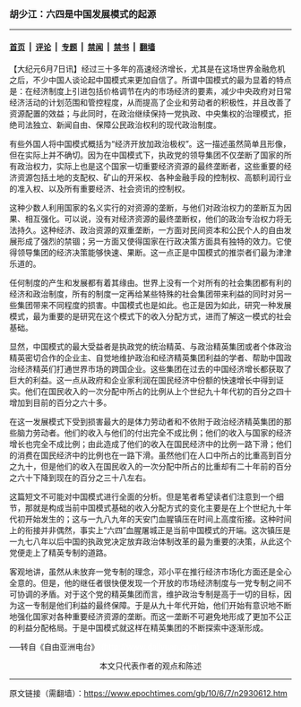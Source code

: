 ### 胡少江：六四是中国发展模式的起源

---

#### [首页](../../../..?n2930612) &nbsp;|&nbsp; [评论](../../../../../epoch-comment?n2930612) &nbsp;|&nbsp; [专题](../../../../../epoch-special?n2930612) &nbsp;|&nbsp; [禁闻](../../../../../epoch-news?n2930612) &nbsp;|&nbsp; [禁书](../../../../../books?n2930612) &nbsp;|&nbsp; [翻墙](https://github.com/gfw-breaker/nogfw/blob/master/README.md?n2930612)


<div class="post_content" id="artbody" itemprop="articleBody">
 <!-- article content begin -->
 <p>
  【大纪元6月7日讯】经过三十多年的高速经济增长，尤其是在这场世界金融危机之后，不少中国人谈论起中国模式来更加自信了。所谓中国模式的最为显着的特点是：在经济制度上引进包括价格调节在内的市场经济的要素，减少中央政府对日常经济活动的计划范围和管控程度，从而提高了企业和劳动者的积极性，并且改善了资源配置的效益；与此同时，在政治继续保持一党执政、中央集权的治理模式，拒绝司法独立、新闻自由、保障公民政治权利的现代政治制度。
 </p>
 <p>
  有些外国人将中国模式概括为“经济开放加政治极权”。这一描述虽然简单且形像，但在实际上并不确切。因为在中国模式下，执政党的领导集团不仅垄断了国家的所有政治权力，实际上也是这个国家一切重要经济资源的最终垄断者，这些重要的经济资源包括土地的支配权、矿山的开采权、各种金融手段的控制权、高额利润行业的准入权、以及所有重要经济、社会资讯的控制权。
 </p>
 <p>
  这种少数人利用国家的名义实行的对资源的垄断，与他们对政治权力的垄断互为因果、相互强化。可以说，没有对经济资源的最终垄断权，他们的政治专治权力将无法持久。这种经济、政治资源的双重垄断，一方面对民间资本和公民个人的自由发展形成了强烈的禁锢；另一方面又使得国家在行政决策方面具有独特的效力。它使得领导集团的经济决策能够快速、果断。这一点正是中国模式的推崇者们最为津津乐道的。
 </p>
 <p>
  任何制度的产生和发展都有着其缘由。世界上没有一个对所有的社会集团都有利的经济和政治制度，所有的制度一定再给某些特殊的社会集团带来利益的同时对另一些集团带来不同程度的损害。中国模式也是如此。也正是因为如此，研究一种发展模式，最为重要的是研究在这个模式下的收入分配方式，进而了解这一模式的社会基础。
 </p>
 <p>
  显然，中国模式的最大受益者是执政党的统治精英、与政治精英集团或者个体政治精英密切合作的企业主、自觉地维护政治和经济精英集团利益的学者、帮助中国政治经济精英们打通世界市场的跨国企业。这些集团在过去的中国经济增长都获取了巨大的利益。这一点从政府和企业家利润在国民经济中份额的快速增长中得到证实。他们在国民收入的一次分配中所占的比例从上个世纪九十年代初的百分之四十增加到目前的百分之六十多。
 </p>
 <p>
  在这一发展模式下受到损害最大的是体力劳动者和不依附于政治经济精英集团的那些脑力劳动者。他们的收入与他们的付出完全不成比例；他们的收入与国家的经济增长也完全不成比例；由此造成了他们的收入在国民经济中的比例一路下滑；他们的消费在国民经济中的比例也在一路下滑。虽然他们在人口中所占的比重高到百分之九十，但是他们的收入在国民收入的一次分配中所占的比重却有二十年前的百分之六十下降到现在的百分之三十八左右。
 </p>
 <p>
  这篇短文不可能对中国模式进行全面的分析。但是笔者希望读者们注意到一个细节，那就是构成当前中国模式基础的收入分配方式的变化主要是在上个世纪九十年代初开始发生的；这与一九八九年的天安门血腥镇压在时间上高度衔接。这种时间上的衔接并非偶然，事实上“六四”血腥屠城正是当前中国模式的开端。这次镇压是一九七八年以后中国的执政党决定放弃政治体制改革的最为重要的决策，从此这个党便走上了精英专制的道路。
 </p>
 <p>
  客观地讲，虽然从未放弃一党专制的理念，邓小平在推行经济市场化方面还是全心全意的。但是，他的继任者很快便发现一个开放的市场经济制度与一党专制之间不可协调的矛盾。对于这个党的精英集团而言，维护政治专制是高于一切的目标，因为这一专制是他们利益的最终保障。于是从九十年代开始，他们开始有意识地不断地强化国家对各种重要经济资源的垄断。而这一垄断不可避免地形成了更加不公正的利益分配格局。于是中国模式就这样在精英集团的不断探索中逐渐形成。
 </p>
 <p>
  ──转自《自由亚洲电台》
  <font color="#ffffff">
   (http://www.dajiyuan.com)
  </font>
  <br/>
  <center>
   <font class="GY13">
    本文只代表作者的观点和陈述
   </font>
  </center>
 </p>
 <!-- article content end -->
 <div id="below_article_ad">
 </div>
</div>


---

原文链接（需翻墙）：https://www.epochtimes.com/gb/10/6/7/n2930612.htm